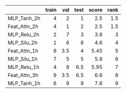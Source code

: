 |              |   train |   val |   test |   score |   rank |
|:-------------|--------:|------:|-------:|--------:|-------:|
| MLP_Tanh_2h  |       4 |   2   |    1   |    2.5  |    1.5 |
| Feat_Attn_2h |       4 |   1   |    2   |    2.5  |    1.5 |
| MLP_Relu_2h  |       2 |   7   |    3   |    3.8  |    3   |
| MLP_Silu_2h  |       1 |   6   |    8   |    4.6  |    4   |
| Feat_Attn_1h |       8 |   3.5 |    4   |    5.45 |    5   |
| MLP_Silu_1h  |       7 |   5   |    5   |    5.8  |    6   |
| MLP_Relu_1h  |       4 |   8   |    6.5 |    5.95 |    7   |
| Feat_Attn_3h |       9 |   3.5 |    6.5 |    6.6  |    8   |
| MLP_Tanh_1h  |       6 |   9   |    9   |    7.8  |    9   |